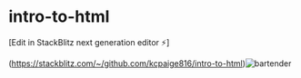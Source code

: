 # intro-to-html

[Edit in StackBlitz next generation editor ⚡️]

(https://stackblitz.com/~/github.com/kcpaige816/intro-to-html)![bartender](https://github.com/user-attachments/assets/474ca735-3b79-41c8-ae48-d3218c828183)
